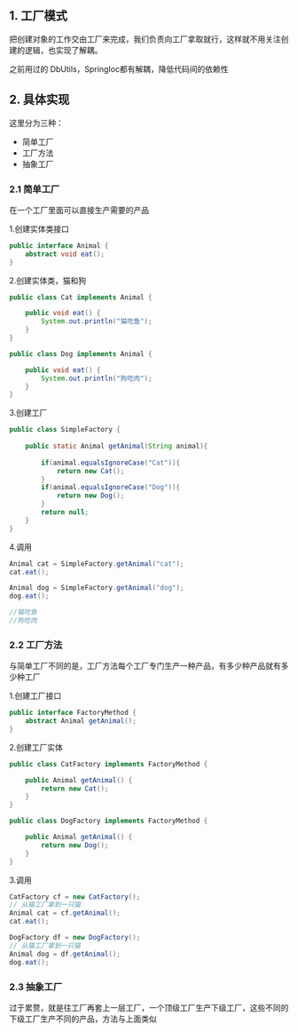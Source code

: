 ## 1. 工厂模式

把创建对象的工作交由工厂来完成，我们负责向工厂拿取就行，这样就不用关注创建的逻辑，也实现了解耦。

之前用过的 DbUtils，SpringIoc都有解耦，降低代码间的依赖性









## 2. 具体实现

这里分为三种：

* 简单工厂
* 工厂方法
* 抽象工厂



### 2.1 简单工厂

在一个工厂里面可以直接生产需要的产品



1.创建实体类接口

```java
public interface Animal {
	abstract void eat();
}
```

2.创建实体类，猫和狗

```java
public class Cat implements Animal {

	public void eat() {
		System.out.println("猫吃鱼");
	}
}
```

```java
public class Dog implements Animal {

	public void eat() {
		System.out.println("狗吃肉");
	}
}
```

3.创建工厂

```java
public class SimpleFactory {
	
	public static Animal getAnimal(String animal){
		
		if(animal.equalsIgnoreCase("Cat")){
			return new Cat();
		}
		if(animal.equalsIgnoreCase("Dog")){
			return new Dog();
		}
		return null;
	}
}
```

4.调用

```java
Animal cat = SimpleFactory.getAnimal("cat");
cat.eat();

Animal dog = SimpleFactory.getAnimal("dog");
dog.eat();

//猫吃鱼
//狗吃肉
```







### 2.2 工厂方法

与简单工厂不同的是，工厂方法每个工厂专门生产一种产品，有多少种产品就有多少种工厂



1.创建工厂接口

```java
public interface FactoryMethod {
	abstract Animal getAnimal();
}
```

2.创建工厂实体

```java
public class CatFactory implements FactoryMethod {

	public Animal getAnimal() {
		return new Cat();
	}
}
```

```java
public class DogFactory implements FactoryMethod {

	public Animal getAnimal() {
		return new Dog();
	}
}
```

3.调用

```java
CatFactory cf = new CatFactory();
// 从猫工厂拿到一只猫
Animal cat = cf.getAnimal();
cat.eat();
```

```java
DogFactory df = new DogFactory();
// 从猫工厂拿到一只猫
Animal dog = df.getAnimal();
dog.eat();
```









### 2.3 抽象工厂

过于累赘，就是往工厂再套上一层工厂，一个顶级工厂生产下级工厂，这些不同的下级工厂生产不同的产品，方法与上面类似

